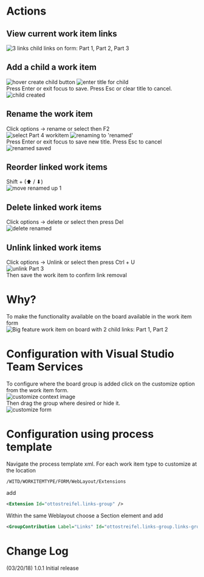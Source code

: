 
# Actions

## View current work item links
![3 links child links on form: Part 1, Part 2, Part 3](img/viewLinks.png)
## Add a child a work item
![hover create child button](img/createChildHover.png)
![enter title for child](img/createChildType.png)  
Press Enter or exit focus to save. Press Esc or clear title to cancel.  
![child created](img/childCreated.png)
## Rename the work item
Click options -> rename or select then F2  
![select Part 4 workitem ](img/4selected.png)
![renaming to 'renamed'](img/renaming.png)  
Press Enter or exit focus to save new title. Press Esc to cancel  
![renamed saved](img/renamed.png)

## Reorder linked work items
Shift + (⬆ / ⬇)  
![move renamed up 1](img/moveUp.png)

## Delete linked work items
Click options -> delete or select then press Del  
![delete renamed](img/deleteRenamed.png)

## Unlink linked work items
Click options -> Unlink or select then press Ctrl + U  
![unlink Part 3](img/unlink3.png)  
Then save the work item to confirm link removal

# Why?
To make the functionality available on the board available in the work item form  
![Big feature work item on board with 2 child links: Part 1, Part 2](img/board.png)


# Configuration with Visual Studio Team Services 

To configure where the board group is added click on the customize option from the work item form.  
![customize context image](img/customizeToolbar.png)  
Then drag the group where desired or hide it.  
![customize form](img/customizeForm.png)

# Configuration using process template

Navigate the process template xml.
For each work item type to customize at the location 
```xpath
/WITD/WORKITEMTYPE/FORM/WebLayout/Extensions
```
add 
```xml
<Extension Id="ottostreifel.links-group" />
```
Within the same Weblayout choose a Section element and add
```xml
<GroupContribution Label="Links" Id="ottostreifel.links-group.links-group"/>
```


# Change Log
(03/20/18) 1.0.1 Initial release
